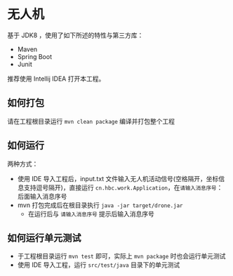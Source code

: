 # 无人机
基于 JDK8 ，使用了如下所述的特性与第三方库：

- Maven
- Spring Boot
- Junit

推荐使用 Intellij IDEA 打开本工程。

## 如何打包

请在工程根目录运行 `mvn clean package` 编译并打包整个工程

## 如何运行

两种方式：

- 使用 IDE 导入工程后，input.txt 文件输入无人机活动信号(空格隔开，坐标信息支持逗号隔开)，直接运行 `cn.hbc.work.Application`，在`请输入消息序号`：后面输入消息序号
- mvn 打包完成后在根目录执行 `java -jar target/drone.jar`
  - 在运行后与 `请输入消息序号` 提示后输入消息序号

## 如何运行单元测试

- 于工程根目录运行 `mvn test` 即可，实际上 `mvn package` 时也会运行单元测试
- 使用 IDE 导入工程，运行 `src/test/java` 目录下的单元测试
